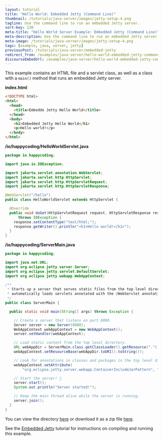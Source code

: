 ```yaml
---
layout: tutorial
title: "Hello World: Embedded Jetty (Command Line)"
thumbnail: /tutorials/java-server/images/jetty-setup-4.png
tagline: Use the command line to run an embedded Jetty server.
sort-key: 130
meta-title: "Hello World Server Example: Embedded Jetty (Command Line)"
meta-description: Use the command line to run an embedded Jetty server.
meta-image: /tutorials/java-server/images/jetty-setup-4.png
tags: [example, java, server, jetty]
previousPost: /tutorials/java-server/embedded-jetty
redirect_from: /examples/java-server/hello-world-embedded-jetty-command-line
discourseEmbedUrl: /examples/java-server/hello-world-embedded-jetty-command-line
---
```


This example contains an HTML file and a servlet class, as well as a class with a `main()` method that runs an embedded Jetty server.

**index.html**

```html
<!DOCTYPE html>
<html>
  <head>
    <title>Embedde Jetty Hello World</title>
  </head>
  <body>
    <h1>Embedded Jetty Hello World</h1>
    <p>Hello world!</p>
  </body>
</html>
```

**/io/happycoding/HelloWorldServlet.java**

```java
package io.happycoding;

import java.io.IOException;

import jakarta.servlet.annotation.WebServlet;
import jakarta.servlet.http.HttpServlet;
import jakarta.servlet.http.HttpServletRequest;
import jakarta.servlet.http.HttpServletResponse;

@WebServlet("/hello")
public class HelloWorldServlet extends HttpServlet {

  @Override
  public void doGet(HttpServletRequest request, HttpServletResponse response)
      throws IOException {
    response.setContentType("text/html;");
    response.getWriter().println("<h1>Hello world!</h1>");
  }
}
```

**/io/happycoding/ServerMain.java**

```java
package io.happycoding;

import java.net.URL;
import org.eclipse.jetty.server.Server;
import org.eclipse.jetty.servlet.DefaultServlet;
import org.eclipse.jetty.webapp.WebAppContext;

/**
 * Starts up a server that serves static files from the top-level directory and
 * automatically loads servlets annotated with the @WebServlet annotation.
 */
public class ServerMain {

  public static void main(String[] args) throws Exception {

    // Create a server that listens on port 8080.
    Server server = new Server(8080);
    WebAppContext webAppContext = new WebAppContext();
    server.setHandler(webAppContext);

    // Load static content from the top level directory.
    URL webAppDir = ServerMain.class.getClassLoader().getResource(".");
    webAppContext.setResourceBase(webAppDir.toURI().toString());

    // Look for annotations in classes and packages in the top level directory.
    webAppContext.setAttribute(
        "org.eclipse.jetty.server.webapp.ContainerIncludeJarPattern", ".*/");

    // Start the server! 🚀
    server.start();
    System.out.println("Server started!");

    // Keep the main thread alive while the server is running.
    server.join();
  }
}
```

You can view the directory [here](https://github.com/KevinWorkman/HappyCoding/tree/gh-pages/tutorials/java-server/java-server-example-projects/hello-world-embedded-jetty-command-line) or download it as a zip file [here](https://downgit.github.io/#/home?url=https://github.com/KevinWorkman/HappyCoding/tree/gh-pages/tutorials/java-server/java-server-example-projects/hello-world-embedded-jetty-command-line).

See the [Embedded Jetty](/tutorials/java-server/embedded-jetty) tutorial for instructions on compiling and running this example.
